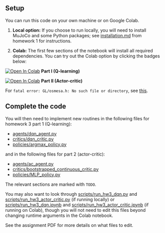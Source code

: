 ## Setup

You can run this code on your own machine or on Google Colab. 

1. **Local option:** If you choose to run locally, you will need to install MuJoCo and some Python packages; see [installation.md](../hw1/installation.md) from homework 1 for instructions.

2. **Colab:** The first few sections of the notebook will install all required dependencies. You can try out the Colab option by clicking the badges below:

[![Open In Colab](https://colab.research.google.com/assets/colab-badge.svg)](https://colab.research.google.com/github/cmuroboticsdrl/16831_F23_HW/blob/main/hw3/rob831/scripts/run_hw3_dqn.ipynb) **Part I (Q-learning)** 

[![Open In Colab](https://colab.research.google.com/assets/colab-badge.svg)](https://colab.research.google.com/github/cmuroboticsdrl/16831_F23_HW/blob/main/hw3/rob831/scripts/run_hw3_actor_critic.ipynb)     **Part II (Actor-critic)** 

For `fatal error: GL/osmesa.h: No such file or directory`, see [this](https://github.com/ethz-asl/reinmav-gym/issues/35).

## Complete the code

<!-- The following files have blanks to be filled with your solutions from homework 1. The relevant sections are marked with `TODO: get this from hw1 or hw2`.

- [infrastructure/rl_trainer.py](rob831/infrastructure/rl_trainer.py)
- [infrastructure/utils.py](rob831/infrastructure/utils.py)
- [policies/MLP_policy.py](rob831/policies/MLP_policy.py) -->

You will then need to implement new routines in the following files for homework 3 part 1 (Q-learning):
- [agents/dqn_agent.py](rob831/agents/dqn_agent.py)
- [critics/dqn_critic.py](rob831/critics/dqn_critic.py)
- [policies/argmax_policy.py](rob831/policies/argmax_policy.py)

and in the following files for part 2 (actor-critic):
- [agents/ac_agent.py](rob831/agents/ac_agent.py)
- [critics/bootstrapped_continuous_critic.py](rob831/critics/bootstrapped_continuous_critic.py)
- [policies/MLP_policy.py](rob831/policies/MLP_policy.py)

The relevant sections are marked with `TODO`.

You may also want to look through [scripts/run_hw3_dqn.py](rob831/scripts/run_hw3_dqn.py) and [scripts/run_hw3_actor_critic.py](rob831/scripts/run_hw3_actor_critic.py) (if running locally) or [scripts/run_hw3_dqn.ipynb](rob831/scripts/run_hw3_dqn.ipynb) and [scripts/run_hw3_actor_critic.ipynb](rob831/scripts/run_hw3_actor_critic.ipynb) (if running on Colab), though you will not need to edit this files beyond changing runtime arguments in the Colab notebook.

See the assignment PDF for more details on what files to edit.
